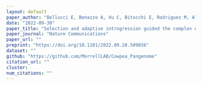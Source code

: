 ```yaml
---
layout: default
paper_author: "Bellucci E, Benazzo A, Xu C, Bitocchi E, Rodriguez M, Alseekh S, Di Vittori V, Gioia T, Neumann K, Cortinovis G, Frascarelli G, Murube E, Trucchi E, Nanni L, Ariani A, Logozzo G, Shin JH, Liu C, Jiang L, Ferreira JJ, Campa A, Attene G, Morrell PL, Bertorelle G, Graner A, Gepts P, Fernie AR, Jackson SA, Papa R"
date: "2022-09-30"
paper_title: "Selection and adaptive introgression guided the complex evolutionary history of European common bean"
paper_journal: "Nature Communications"
paper_url: ""
preprint: "https://doi.org/10.1101/2022.09.28.509856"
dataset: ""
github: "https://github.com/MorrellLAB/Cowpea_Pangenome"
citation_url: ""
cluster:
num_citations: ""
---
```

